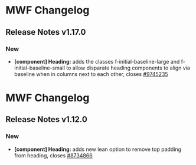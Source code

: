 # MWF Changelog
## Release Notes v1.17.0
### New
* **[component] Heading:** adds the classes f-initial-baseline-large and f-initial-baseline-small to allow disparate heading components to align via baseline when in columns next to each other, closes [#9745235](https://microsoft.visualstudio.com/DefaultCollection/OSGS/_workitems?id=9745235)

# MWF Changelog
## Release Notes v1.12.0
### New
* **[component] Heading:** adds new lean option to remove top padding from heading, closes [#8734866](https://microsoft.visualstudio.com/DefaultCollection/OSGS/_workitems?id=8734866)

